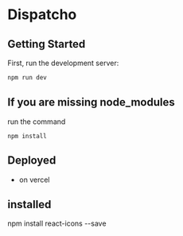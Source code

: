 # Dispatcho

## Getting Started

First, run the development server:

```bash
npm run dev
```

## If you are missing node_modules
run the command
```
npm install
```

## Deployed
- on vercel

## installed 
npm install react-icons --save
